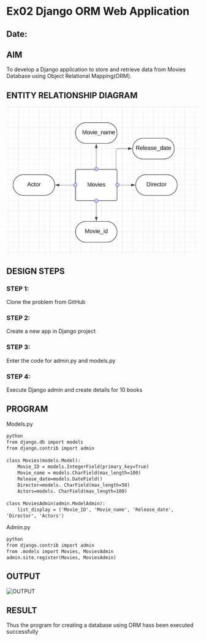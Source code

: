 # Ex02 Django ORM Web Application
## Date: 

## AIM
To develop a Django application to store and retrieve data from Movies Database using Object Relational Mapping(ORM).

## ENTITY RELATIONSHIP DIAGRAM

![OUTPUT](uml.png)

## DESIGN STEPS

### STEP 1:
Clone the problem from GitHub

### STEP 2:
Create a new app in Django project

### STEP 3:
Enter the code for admin.py and models.py

### STEP 4:
Execute Django admin and create details for 10 books

## PROGRAM

Models.py
```
python
from django.db import models
from django.contrib import admin

class Movies(models.Model):
    Movie_ID = models.IntegerField(primary_key=True)
    Movie_name = models.CharField(max_length=100)
    Release_date=models.DateField()
    Director=models. CharField(max_length=50)
    Actors=models. CharField(max_length=100)
 
class MoviesAdmin(admin.ModelAdmin):
    list_display = ('Movie_ID', 'Movie_name', 'Release_date', 'Director', 'Actors')
```

Admin.py
```
python
from django.contrib import admin
from .models import Movies, MoviesAdmin
admin.site.register(Movies, MoviesAdmin)

```


## OUTPUT

![OUTPUT](image.png)


## RESULT
Thus the program for creating a database using ORM hass been executed successfully
